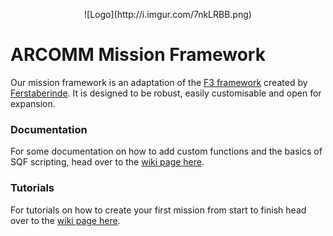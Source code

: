 <p align="center">
	![Logo](http://i.imgur.com/7nkLRBB.png)
</p>

# ARCOMM Mission Framework
Our mission framework is an adaptation of the [F3 framework](https://github.com/ferstaberinde/F3) created by [Ferstaberinde](https://github.com/ferstaberinde). It is designed to be robust, easily customisable and open for expansion.

### Documentation
For some documentation on how to add custom functions and the basics of SQF scripting, head over to the [wiki page here](https://github.com/ARCOMM/ARC_MF.VR/wiki/Documentation).

### Tutorials
For tutorials on how to create your first mission from start to finish head over to the [wiki page here](https://github.com/ARCOMM/ARC_MF.VR/wiki/Tutorials).